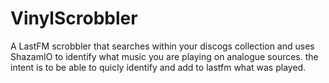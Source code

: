 # VinylScrobbler
A LastFM scrobbler that searches within your discogs collection and uses ShazamIO to identify what music you are playing on analogue sources.
the intent is to be able to quicly identify and add to lastfm what was played.
